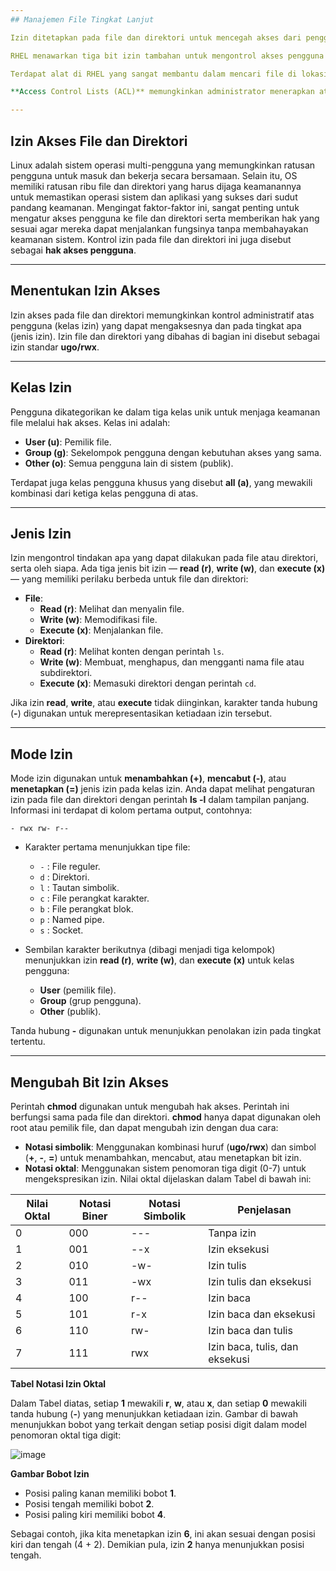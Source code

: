 ```yaml
---
## Manajemen File Tingkat Lanjut

Izin ditetapkan pada file dan direktori untuk mencegah akses dari pengguna yang tidak sah. Pengguna dikelompokkan ke dalam tiga kategori berbeda. Setiap kategori pengguna kemudian diberikan izin yang diperlukan. Izin dapat diubah menggunakan salah satu dari dua metode yang tersedia. Masker pengguna dapat ditentukan untuk pengguna individu sehingga file dan direktori baru yang mereka buat selalu mendapatkan izin yang sudah ditentukan sebelumnya. Setiap file di Linux memiliki pemilik dan grup.

RHEL menawarkan tiga bit izin tambahan untuk mengontrol akses pengguna ke file yang dapat dieksekusi tertentu dan direktori bersama. Direktori dengan salah satu bit ini dapat digunakan untuk kolaborasi grup. Direktori yang dapat ditulis secara publik atau grup juga dapat dikonfigurasi dengan salah satu bit ini untuk mencegah penghapusan file oleh pengguna yang bukan pemiliknya.

Terdapat alat di RHEL yang sangat membantu dalam mencari file di lokasi yang ditentukan menggunakan berbagai opsi untuk menentukan kriteria pencarian. Alat ini dapat dikonfigurasi untuk menjalankan aksi pada file output yang ditemukan.

**Access Control Lists (ACL)** memungkinkan administrator menerapkan atribut keamanan tambahan pada file dan direktori untuk pengguna atau grup pengguna tertentu. Atribut ini diterapkan di atas izin akses standar Linux untuk pemilik file dan anggota grup. Direktori dapat memiliki pengaturan ACL default yang diterapkan untuk memungkinkan berbagi konten antar pengguna tanpa harus mengubah izin pada setiap file dan subdirektori yang dibuat di dalamnya.

---
```

## Izin Akses File dan Direktori

Linux adalah sistem operasi multi-pengguna yang memungkinkan ratusan pengguna untuk masuk dan bekerja secara bersamaan. Selain itu, OS memiliki ratusan ribu file dan direktori yang harus dijaga keamanannya untuk memastikan operasi sistem dan aplikasi yang sukses dari sudut pandang keamanan. Mengingat faktor-faktor ini, sangat penting untuk mengatur akses pengguna ke file dan direktori serta memberikan hak yang sesuai agar mereka dapat menjalankan fungsinya tanpa membahayakan keamanan sistem. Kontrol izin pada file dan direktori ini juga disebut sebagai **hak akses pengguna**.

---
## Menentukan Izin Akses

Izin akses pada file dan direktori memungkinkan kontrol administratif atas pengguna (kelas izin) yang dapat mengaksesnya dan pada tingkat apa (jenis izin). Izin file dan direktori yang dibahas di bagian ini disebut sebagai izin standar **ugo/rwx**.

---
## Kelas Izin

Pengguna dikategorikan ke dalam tiga kelas unik untuk menjaga keamanan file melalui hak akses. Kelas ini adalah:
- **User (u)**: Pemilik file.
- **Group (g)**: Sekelompok pengguna dengan kebutuhan akses yang sama.
- **Other (o)**: Semua pengguna lain di sistem (publik).

Terdapat juga kelas pengguna khusus yang disebut **all (a)**, yang mewakili kombinasi dari ketiga kelas pengguna di atas.

---
## Jenis Izin

Izin mengontrol tindakan apa yang dapat dilakukan pada file atau direktori, serta oleh siapa. Ada tiga jenis bit izin — **read (r)**, **write (w)**, dan **execute (x)** — yang memiliki perilaku berbeda untuk file dan direktori:
- **File**:
  - **Read (r)**: Melihat dan menyalin file.
  - **Write (w)**: Memodifikasi file.
  - **Execute (x)**: Menjalankan file.
- **Direktori**:
  - **Read (r)**: Melihat konten dengan perintah `ls`.
  - **Write (w)**: Membuat, menghapus, dan mengganti nama file atau subdirektori.
  - **Execute (x)**: Memasuki direktori dengan perintah `cd`.

Jika izin **read**, **write**, atau **execute** tidak diinginkan, karakter tanda hubung (**-**) digunakan untuk merepresentasikan ketiadaan izin tersebut.

---
## Mode Izin

Mode izin digunakan untuk **menambahkan (+)**, **mencabut (-)**, atau **menetapkan (=)** jenis izin pada kelas izin. Anda dapat melihat pengaturan izin pada file dan direktori dengan perintah **ls -l** dalam tampilan panjang. Informasi ini terdapat di kolom pertama output, contohnya:

```
- rwx rw- r--
```

- Karakter pertama menunjukkan tipe file:
  - `-` : File reguler.
  - `d` : Direktori.
  - `l` : Tautan simbolik.
  - `c` : File perangkat karakter.
  - `b` : File perangkat blok.
  - `p` : Named pipe.
  - `s` : Socket.

- Sembilan karakter berikutnya (dibagi menjadi tiga kelompok) menunjukkan izin **read (r)**, **write (w)**, dan **execute (x)** untuk kelas pengguna:
  - **User** (pemilik file).
  - **Group** (grup pengguna).
  - **Other** (publik).

Tanda hubung **-** digunakan untuk menunjukkan penolakan izin pada tingkat tertentu.

---
## Mengubah Bit Izin Akses

Perintah **chmod** digunakan untuk mengubah hak akses. Perintah ini berfungsi sama pada file dan direktori. **chmod** hanya dapat digunakan oleh root atau pemilik file, dan dapat mengubah izin dengan dua cara:
- **Notasi simbolik**: Menggunakan kombinasi huruf (**ugo/rwx**) dan simbol (**+**, **-**, **=**) untuk menambahkan, mencabut, atau menetapkan bit izin.
- **Notasi oktal**: Menggunakan sistem penomoran tiga digit (0-7) untuk mengekspresikan izin. Nilai oktal dijelaskan dalam Tabel di bawah ini:

| Nilai Oktal | Notasi Biner | Notasi Simbolik | Penjelasan              |
|------------|-------------|----------------|-------------------------|
| 0          | 000         | ---            | Tanpa izin              |
| 1          | 001         | --x            | Izin eksekusi           |
| 2          | 010         | -w-            | Izin tulis              |
| 3          | 011         | -wx            | Izin tulis dan eksekusi |
| 4          | 100         | r--            | Izin baca               |
| 5          | 101         | r-x            | Izin baca dan eksekusi  |
| 6          | 110         | rw-            | Izin baca dan tulis     |
| 7          | 111         | rwx            | Izin baca, tulis, dan eksekusi |

**Tabel Notasi Izin Oktal**

Dalam Tabel  diatas, setiap **1** mewakili **r**, **w**, atau **x**, dan setiap **0** mewakili tanda hubung (**-**) yang menunjukkan ketiadaan izin. Gambar di bawah menunjukkan bobot yang terkait dengan setiap posisi digit dalam model penomoran oktal tiga digit:

![image](https://github.com/user-attachments/assets/81e35b1a-e606-4603-8952-ea637add1408)

  
**Gambar Bobot Izin**

- Posisi paling kanan memiliki bobot **1**.
- Posisi tengah memiliki bobot **2**.
- Posisi paling kiri memiliki bobot **4**.

Sebagai contoh, jika kita menetapkan izin **6**, ini akan sesuai dengan posisi kiri dan tengah (4 + 2). Demikian pula, izin **2** hanya menunjukkan posisi tengah.
